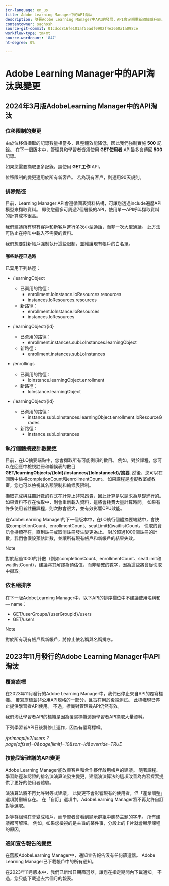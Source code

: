 ```yaml
---
jcr-language: en_us
title: Adobe Learning Manager中的API淘汰
description: 隨著Adobe Learning Manager中API的發展，API會定期重新組織或升級。 API進化後，舊的API會遭到取代並最終移除。 本頁包含從已棄用的API版本移轉至較新且較穩定的API版本時，您必須知道的資訊。
contentowner: saghosh
source-git-commit: 01cdcd816fe101af55adf0902f4e3660a1a098ce
workflow-type: tm+mt
source-wordcount: '847'
ht-degree: 0%

---
```



# Adobe Learning Manager中的API淘汰與變更

## 2024年3月版AdobeLearning Manager中的API淘汰

<!-- ### Changes in Rate Limits

With the next release of Adobe Learning Manager, we're restructuring API rate limits for new accounts. For existing accounts, only the Admin APIs will be rate-limited. After 90 days (about 3 months), we will restructure rate limits for all APIs, but existing accounts will be whitelisted according to current usage. Existing accounts need to revisit their learner API usage. 

For new accounts, if they want to increase the rate limits, they must contact the Customer Success team of ALM. 

#### Which APIs will be rate limited 

For new accounts, all Admin, Learner, and Search APIs will have rate limits and burst enforced.  

The API burst rate or burst limit refers to the maximum number of requests allowed to be made to an API in a short burst within a limited timeframe. 

The following table lists the rate and burst limits for the APIs.

<table>
    <tr>
        <th>API</th>
        <th>Number of requests-RPM</th>
        <th>Number of requests-Burst</th>
    </tr>
    <tr>
        <td>Admin</td>
        <td>5</td>
        <td>5</td>
    </tr>
    <tr>
        <td>Learner</td>
        <td>20</td>
        <td>5</td>
    </tr>
    <tr>
        <td>Search</td>
        <td>50</td>
        <td>5</td>
    </tr>
</table>
-->

### 位移限制的變更

由於位移值擷取的記錄數量相當多，且整體效能降低，因此我們強制實施 **500** 記錄。 在下一個版本中，管理員和學習者皆須使用 **GET使用者** API最多會傳回 **500** 記錄。

如果您需要擷取更多記錄，請使用 **GET工作** API。

位移限制的變更適用於所有新客戶。 若為現有客戶，則適用90天規則。

### 排除路徑

目前，Learning Manager API會遵循圖表資料結構，可讓您透過include遍歷API模型來擷取資料。 即使您最多可周遊7個層級的API，使用單一API呼叫擷取資料的計算成本很高。

我們建議所有現有客戶和新客戶進行多次小型通話，而非一次大型通話。 此方法可防止在呼叫中載入不需要的資料。

我們想要對新帳戶強制執行這些限制，並維護現有帳戶的白名單。

#### 哪些路徑已過時

已棄用下列路徑：

* /learningObject
   * 已棄用的路徑：
      * enrollment.loInstance.loResources.resources
      * instances.loResources.resources
   * 新路徑：
      * enrollment.loInstance.loResources
      * instances.loResources

* /learningObject/{id}
   * 已棄用的路徑：
      * enrollment.instances.subLoInstances.learningObject
   * 新路徑：
      * enrollment.instances.subLoInstances

* /enrollings
   * 已棄用的路徑：
      * loInstance.learningObject.enrollment
   * 新路徑：
      * loInstance.learningObject

* /learningObject/{id}
   * 已棄用的路徑：
      * instance.subLoInstances.learningObject.enrollment.loResourceGrades
   * 新路徑：
      * instance.subLoInstances

### 執行個體摘要計數變更

目前，在LO摘要端點中，您會擷取所有可能例項的數目。 例如，對於課程，您可以在回應中檢視註冊和輪候表的數目 **GET/learningObjects/{loId}/instances/{loInstanceId}/摘要**. 然後，您可以在回應中檢視completionCount和enrollmentCount。 如果課程是虛擬教室或教室，您也可以檢視其名額限制和輪候表限制。

擷取完成與註冊計數的程式在計算上非常昂貴，因此計算是以請求為基礎進行的。 如果資料不存在快取中，則會重新載入資料，這將會耗費大量計算時間。 如果有許多使用者註冊課程，則次數會很大，並有效影響CPU效能。

在AdobeLearning Manager的下一個版本中，在LO執行個體摘要端點中，會快取completionCount、enrollmentCount、seatLimit和waitlistCount。 快取的資訊會持續存在，直到註冊或取消註冊發生變更為止。 對於超過1000個註冊的計數，我們會假設預估計數，並讓所有現有帳戶和新帳戶的結果失效。

>[!NOTE]
>
>對於超過1000的計數（例如completionCount、enrollmentCount、seatLimit和waitlistCount），建議將其解譯為預估值，而非精確的數字，因為這些將會從快取中擷取。

### 依名稱排序

在下一版AdobeLearning Manager中，以下API的排序欄位中不建議使用名稱和 — name：

* GET/userGroups/{userGroupId}/users
* GET/users

>[!NOTE]
>
>對於所有現有帳戶與新帳戶，將停止依名稱與名稱排序。


## 2023年11月發行的Adobe Learning Manager中API淘汰

### 覆寫旗標

在2023年11月發行的Adobe Learning Manager中，我們已停止來自API的覆寫標幟。 覆寫旗標並非公用API規格的一部分，且旨在用於後端測試。 此標幟現已停止提供學習者API使用。 不過，標幟對管理員API仍然有效。

我們淘汰學習者API的標幟是因為覆寫標幟透過學習者API擷取大量資料。

下列學習者API日後將停止運作，因為有覆寫標幟。

_/primeapi/v2/users？page[offset]=0&amp;page[limit]=10&amp;sort=id&amp;override=TRUE_

### 技能型新建議的API變更

Adobe Learning Manager能改善客戶和合作夥伴啟用帳戶的建議。 隨著課程、學習路徑和認證的排名演演算法發生變更，建議演演算法的這項改善為內容探索提供了更好的使用者體驗。

演演算法將不再允許對等式建議。 此變更不會影響現有的使用者，但「產業調整」選項將繼續存在。 在「自訂」選項中，AdobeLearning Manager將不再允許自訂對等選取。

對等群組現在會變成帳戶，而學習者會看到顯示群組中趨勢主題的字串。 所有建議都可解釋。 例如，如果您檢視的是主旨的某件事，分段上的卡片就會顯示課程的原因。

### 通知宣告報告的變更

在舊版AdobeLearning Manager中，通知宣告報告沒有任何篩選器。 Adobe Learning Manager已下載帳戶中的所有通知。

在2023年11月版本中，我們已新增日期篩選器，讓您在指定期間內下載通知。  不過，您只能下載過去六個月的報表。